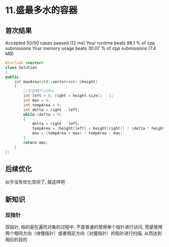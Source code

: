 # 11.盛最多水的容器

## 首次结果

Accepted
50/50 cases passed (12 ms)
Your runtime beats 98.1 % of cpp submissions
Your memory usage beats 30.07 % of cpp submissions (7.4 MB)

```c++
#include <vector>
class Solution
{
public:
    int maxArea(std::vector<int> &height)
    {
        //左右两个index
        int left = 0, right = height.size() - 1;
        int max = 0;
        int tempArea = 0;
        int delta = right - left;
        while (delta > 0)
        {
            delta = right - left;
            tempArea = (height[left] < height[right]) ? (delta * height[left++]) : (delta * height[right--]);
            max = (tempArea > max) ? tempArea : max;
        }
        return max;
    }
};
```

## 后续优化

似乎没有优化空间了, 就这样吧

## 新知识

### 双指针

双指针, 指的是在遍历对象的过程中, 不是普通的使用单个指针进行访问, 而是使用两个相同方向（快慢指针）或者相反方向（对撞指针）的指针进行扫描, 从而达到相应的目的